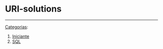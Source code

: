 # URI-solutions

---
[Categorias](https://www.urionlinejudge.com.br/judge/pt/categories):
1. [Iniciante](categorias/iniciante#iniciante)
2. [SQL](categorias/sql#sql)
